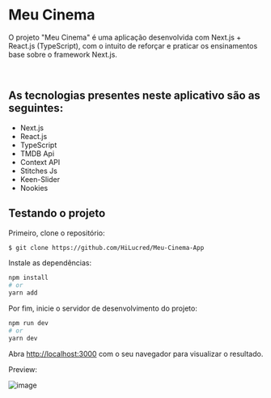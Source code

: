 <h1>Meu Cinema</h1>
<p>O projeto "Meu Cinema" é uma aplicação desenvolvida com Next.js + React.js (TypeScript), com o intuito de reforçar e praticar os ensinamentos base sobre o framework Next.js.</p>
</br>

## As tecnologias presentes neste aplicativo são as seguintes: 
<ul>
  <li>Next.js</li>
  <li>React.js</li>
  <li>TypeScript</li>
  <li>TMDB Api</li>
  <li>Context API</li>
  <li>Stitches Js</li>
  <li>Keen-Slider</li>
  <li>Nookies</li>

</ul>

## Testando o projeto

Primeiro, clone o repositório:

```bash
$ git clone https://github.com/HiLucred/Meu-Cinema-App
```

Instale as dependências:

```bash
npm install
# or
yarn add
```

Por fim, inicie o servidor de desenvolvimento do projeto:

```bash
npm run dev
# or
yarn dev
```

Abra [http://localhost:3000](http://localhost:3000) com o seu navegador para visualizar o resultado.

Preview:

![image](https://user-images.githubusercontent.com/90939916/206593575-992dcdf9-38f5-4450-937d-8e114427df40.png)

